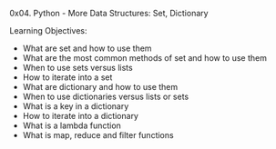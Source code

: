 0x04. Python - More Data Structures: Set, Dictionary

Learning Objectives:
- What are set and how to use them  
- What are the most common methods of set and how to use them  
- When to use sets versus lists  
- How to iterate into a set  
- What are dictionary and how to use them  
- When to use dictionaries versus lists or sets  
- What is a key in a dictionary  
- How to iterate into a dictionary  
- What is a lambda function  
- What is map, reduce and filter functions  
